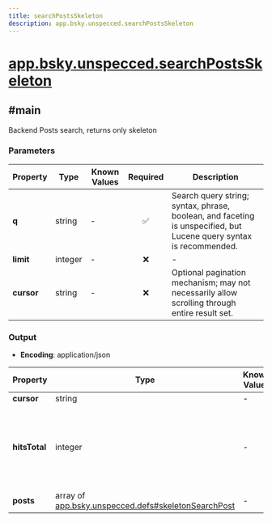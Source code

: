 ```yaml
---
title: searchPostsSkeleton
description: app.bsky.unspecced.searchPostsSkeleton
---
```


# [app.bsky.unspecced.searchPostsSkeleton](https://github.com/myConsciousness/atproto.dart/blob/main/lexicons/app/bsky/unspecced/searchPostsSkeleton.json)

## #main

Backend Posts search, returns only skeleton

### Parameters

| Property | Type | Known Values | Required | Description |
| --- | --- | --- | :---: | --- |
| **q** | string | - | ✅ | Search query string; syntax, phrase, boolean, and faceting is unspecified, but Lucene query syntax is recommended. |
| **limit** | integer | - | ❌ | - |
| **cursor** | string | - | ❌ | Optional pagination mechanism; may not necessarily allow scrolling through entire result set. |

### Output

- **Encoding**: application/json

| Property | Type | Known Values | Required | Description |
| --- | --- | --- | :---: | --- |
| **cursor** | string | - | ❌ | - |
| **hitsTotal** | integer | - | ❌ | Count of search hits. Optional, may be rounded/truncated, and may not be possible to paginate through all hits. |
| **posts** | array of [app.bsky.unspecced.defs#skeletonSearchPost](../../../../lexicons/app/bsky/unspecced/defs.md#skeletonsearchpost) | - | ✅ | - |
